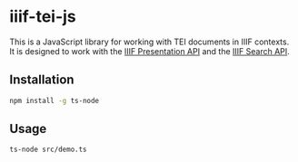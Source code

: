 # iiif-tei-js

This is a JavaScript library for working with TEI documents in IIIF contexts. It is designed to work with the [IIIF Presentation API](https://iiif.io/api/presentation/3.0/) and the [IIIF Search API](https://iiif.io/api/search/1.0/).

## Installation

```bash
npm install -g ts-node
```

## Usage

```bash
ts-node src/demo.ts
```

